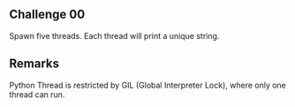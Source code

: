 ## Challenge 00

Spawn five threads. Each thread will print a unique string.

## Remarks

Python Thread is restricted by GIL (Global Interpreter Lock), where only one thread can run.